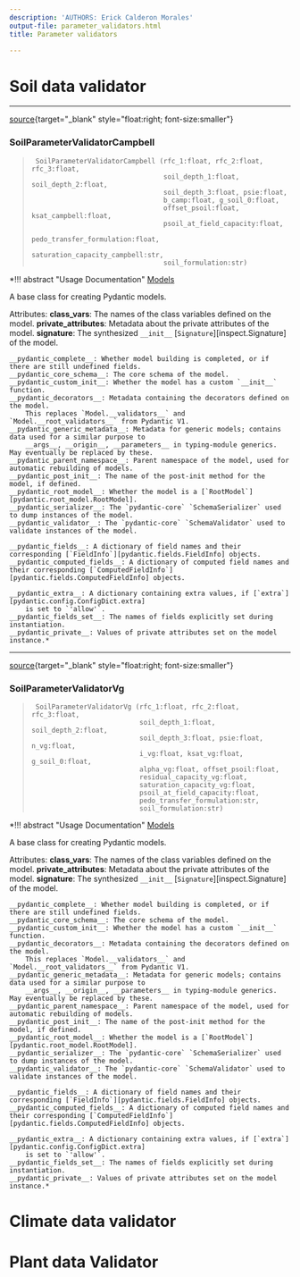 ```yaml
---
description: 'AUTHORS: Erick Calderon Morales'
output-file: parameter_validators.html
title: Parameter validators

---
```



<!-- WARNING: THIS FILE WAS AUTOGENERATED! DO NOT EDIT! -->

# Soil data validator

---

[source](https://github.com/ecamo19/pysureau/blob/master/pysureau/data_and_parameter_validators.py#L33){target="_blank" style="float:right; font-size:smaller"}

### SoilParameterValidatorCampbell

>      SoilParameterValidatorCampbell (rfc_1:float, rfc_2:float, rfc_3:float,
>                                      soil_depth_1:float, soil_depth_2:float,
>                                      soil_depth_3:float, psie:float,
>                                      b_camp:float, g_soil_0:float,
>                                      offset_psoil:float, ksat_campbell:float,
>                                      psoil_at_field_capacity:float,
>                                      pedo_transfer_formulation:float,
>                                      saturation_capacity_campbell:str,
>                                      soil_formulation:str)

*!!! abstract "Usage Documentation"
    [Models](../concepts/models.md)

A base class for creating Pydantic models.

Attributes:
    __class_vars__: The names of the class variables defined on the model.
    __private_attributes__: Metadata about the private attributes of the model.
    __signature__: The synthesized `__init__` [`Signature`][inspect.Signature] of the model.

    __pydantic_complete__: Whether model building is completed, or if there are still undefined fields.
    __pydantic_core_schema__: The core schema of the model.
    __pydantic_custom_init__: Whether the model has a custom `__init__` function.
    __pydantic_decorators__: Metadata containing the decorators defined on the model.
        This replaces `Model.__validators__` and `Model.__root_validators__` from Pydantic V1.
    __pydantic_generic_metadata__: Metadata for generic models; contains data used for a similar purpose to
        __args__, __origin__, __parameters__ in typing-module generics. May eventually be replaced by these.
    __pydantic_parent_namespace__: Parent namespace of the model, used for automatic rebuilding of models.
    __pydantic_post_init__: The name of the post-init method for the model, if defined.
    __pydantic_root_model__: Whether the model is a [`RootModel`][pydantic.root_model.RootModel].
    __pydantic_serializer__: The `pydantic-core` `SchemaSerializer` used to dump instances of the model.
    __pydantic_validator__: The `pydantic-core` `SchemaValidator` used to validate instances of the model.

    __pydantic_fields__: A dictionary of field names and their corresponding [`FieldInfo`][pydantic.fields.FieldInfo] objects.
    __pydantic_computed_fields__: A dictionary of computed field names and their corresponding [`ComputedFieldInfo`][pydantic.fields.ComputedFieldInfo] objects.

    __pydantic_extra__: A dictionary containing extra values, if [`extra`][pydantic.config.ConfigDict.extra]
        is set to `'allow'`.
    __pydantic_fields_set__: The names of fields explicitly set during instantiation.
    __pydantic_private__: Values of private attributes set on the model instance.*


---

[source](https://github.com/ecamo19/pysureau/blob/master/pysureau/data_and_parameter_validators.py#L53){target="_blank" style="float:right; font-size:smaller"}

### SoilParameterValidatorVg

>      SoilParameterValidatorVg (rfc_1:float, rfc_2:float, rfc_3:float,
>                                soil_depth_1:float, soil_depth_2:float,
>                                soil_depth_3:float, psie:float, n_vg:float,
>                                i_vg:float, ksat_vg:float, g_soil_0:float,
>                                alpha_vg:float, offset_psoil:float,
>                                residual_capacity_vg:float,
>                                saturation_capacity_vg:float,
>                                psoil_at_field_capacity:float,
>                                pedo_transfer_formulation:str,
>                                soil_formulation:str)

*!!! abstract "Usage Documentation"
    [Models](../concepts/models.md)

A base class for creating Pydantic models.

Attributes:
    __class_vars__: The names of the class variables defined on the model.
    __private_attributes__: Metadata about the private attributes of the model.
    __signature__: The synthesized `__init__` [`Signature`][inspect.Signature] of the model.

    __pydantic_complete__: Whether model building is completed, or if there are still undefined fields.
    __pydantic_core_schema__: The core schema of the model.
    __pydantic_custom_init__: Whether the model has a custom `__init__` function.
    __pydantic_decorators__: Metadata containing the decorators defined on the model.
        This replaces `Model.__validators__` and `Model.__root_validators__` from Pydantic V1.
    __pydantic_generic_metadata__: Metadata for generic models; contains data used for a similar purpose to
        __args__, __origin__, __parameters__ in typing-module generics. May eventually be replaced by these.
    __pydantic_parent_namespace__: Parent namespace of the model, used for automatic rebuilding of models.
    __pydantic_post_init__: The name of the post-init method for the model, if defined.
    __pydantic_root_model__: Whether the model is a [`RootModel`][pydantic.root_model.RootModel].
    __pydantic_serializer__: The `pydantic-core` `SchemaSerializer` used to dump instances of the model.
    __pydantic_validator__: The `pydantic-core` `SchemaValidator` used to validate instances of the model.

    __pydantic_fields__: A dictionary of field names and their corresponding [`FieldInfo`][pydantic.fields.FieldInfo] objects.
    __pydantic_computed_fields__: A dictionary of computed field names and their corresponding [`ComputedFieldInfo`][pydantic.fields.ComputedFieldInfo] objects.

    __pydantic_extra__: A dictionary containing extra values, if [`extra`][pydantic.config.ConfigDict.extra]
        is set to `'allow'`.
    __pydantic_fields_set__: The names of fields explicitly set during instantiation.
    __pydantic_private__: Values of private attributes set on the model instance.*


# Climate data validator

# Plant data Validator

